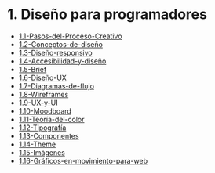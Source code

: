 # 1. Diseño para programadores



[comment]:STARTING_GENERATED_TOC

* [1.1-Pasos-del-Proceso-Creativo](<./content/1.1-Pasos-del-Proceso-Creativo.md>)
* [1.2-Conceptos-de-diseño](<./content/1.2-Conceptos-de-diseño.md>)
* [1.3-Diseño-responsivo](<./content/1.3-Diseño-responsivo.md>)
* [1.4-Accesibilidad-y-diseño](<./content/1.4-Accesibilidad-y-diseño.md>)
* [1.5-Brief](<./content/1.5-Brief.md>)
* [1.6-Diseño-UX](<./content/1.6-Diseño-UX.md>)
* [1.7-Diagramas-de-flujo](<./content/1.7-Diagramas-de-flujo.md>)
* [1.8-Wireframes](<./content/1.8-Wireframes.md>)
* [1.9-UX-y-UI](<./content/1.9-UX-y-UI.md>)
* [1.10-Moodboard](<./content/1.10-Moodboard.md>)
* [1.11-Teoría-del-color](<./content/1.11-Teoría-del-color.md>)
* [1.12-Tipografía](<./content/1.12-Tipografía.md>)
* [1.13-Componentes](<./content/1.13-Componentes.md>)
* [1.14-Theme](<./content/1.14-Theme.md>)
* [1.15-Imágenes](<./content/1.15-Imágenes.md>)
* [1.16-Gráficos-en-movimiento-para-web](<./content/1.16-Gráficos-en-movimiento-para-web.md>)

[comment]:ENDING_GENERATED_TOC